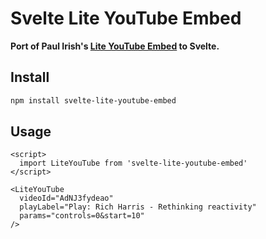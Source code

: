 # Svelte Lite YouTube Embed

**Port of Paul Irish's
[Lite YouTube Embed](https://github.com/paulirish/lite-youtube-embed) to
Svelte.**

## Install

```bash
npm install svelte-lite-youtube-embed
```

## Usage

```svelte
<script>
  import LiteYouTube from 'svelte-lite-youtube-embed'
</script>

<LiteYouTube
  videoId="AdNJ3fydeao"
  playLabel="Play: Rich Harris - Rethinking reactivity"
  params="controls=0&start=10"
/>
```

